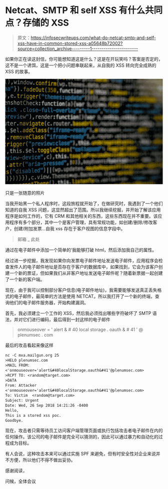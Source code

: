 # Netcat、SMTP 和 self XSS 有什么共同点？存储的 XSS

> 原文：<https://infosecwriteups.com/what-do-netcat-smtp-and-self-xss-have-in-common-stored-xss-a05648b72002?source=collection_archive---------1----------------------->

如果你正在读这封信，你可能想知道这是什么？这是在开玩笑吗？答案是否定的，这不是一个诱饵，这是一个把小问题串联起来，从自我的 XSS 转向完全成熟的 XSS 的故事。

![](img/6be99913dc9d5aa4642915edaf63383a.png)

只是一张随意的照片

当我开始黑一个私人程序时，这段旅程就开始了，在做研究时，我遇到了一个他们知道的自我 XSS 问题，这显然超出了范围。所以我继续挖掘，并开始了解该应用程序是如何工作的，它有 CRM 和其他相关的东西，这些东西现在并不重要。该应用程序有多个部分，其中一个是客户管理，具有常规功能，如创建/删除/修改客户，创建/附加发票…自我 xss 存在于客户视图的信息字段中。

> 邮箱 _ 此处

通过在电子邮件中添加一个简单的‘我能够打破 html，然后添加我自己的属性。

经过进一步挖掘，我发现如果你向发票电子邮件地址发送电子邮件，应用程序会检查发件人的电子邮件地址是否存在于客户的数据库中，如果找到，它会为该客户创建一个新的票证，但如果我们从非客户地址发送电子邮件呢？随着新票据一起创建了一个新的客户端。

现在，由于我可以控制部分客户信息(电子邮件地址)，我需要能够发送真正丢失格式的电子邮件，最简单的方法是使用 NETCAT。所以我打开了一个新的终端，查询他们的电子邮件服务器，开始构建漏洞。

首先，我必须建立一个工作的 XSS，然后我必须找出哪些字符破坏了 SMTP 语法，并对它们进行编码，最后得到一封这样的电子邮件

> onmouseover = ' alert & # 40 local storage . oauth & # 41 ' @ plenumsec . com

最后的攻击看起来像这样

```
nc -C mxa.mailgun.org 25 
>HELO plenumsec.com
>MAIL FROM: <'onmouseover='alert&#40localStorage.oauth&#41'@plenumsec.com> 
>RCPT TO: <random@target.com>
>DATA
From: Attacker <'onmouseover='alert&#40localStorage.oauth&#41'@plenumsec.com>
To: Victim  <random@target.com>
Subject: Urgent
Date: Wed, 26 Sep 2018 14:21:26 -0400
Hello,
This is a stored xss poc.
Goodbye.
```

现在，攻击者只需等待员工访问客户端管理页面或执行包括攻击者电子邮件在内的任何操作。该公司的电子邮件是完全可以猜测的，因此可以通过暴力和自动化的过程成为目标。

有人会说，这种攻击本来可以通过实施 SPF 来避免，但有时安全性对企业来说并不方便，所以他们不得不做出妥协。

感谢阅读，

问候，全体会议